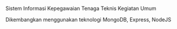 Sistem Informasi Kepegawaian Tenaga Teknis Kegiatan Umum

Dikembangkan menggunakan teknologi MongoDB, Express, NodeJS
